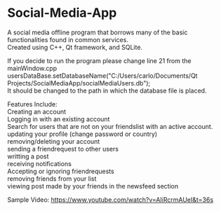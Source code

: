 # Social-Media-App
A social media offline program that borrows many of the basic functionalities found in common services.    
Created using C++, Qt framework, and SQLite.  
  
If you decide to run the program please change line 21 from the mainWindow.cpp  
usersDataBase.setDatabaseName("C:/Users/carlo/Documents/Qt Projects/SocialMediaApp/socialMediaUsers.db");  
It should be changed to the path in which the database file is placed.   
  
Features Include:  
Creating an account  
Logging in with an existing account  
Search for users that are not on your friendslist with an active account.  
updating your profile (change password or country)  
removing/deleting your account  
sending a friendrequest to other users  
writting a post  
receiving notifications  
Accepting or ignoring friendrequests  
removing friends from your list  
viewing post made by your friends in the newsfeed section  
  
Sample Video: https://www.youtube.com/watch?v=AIiRcrmAUeI&t=36s
